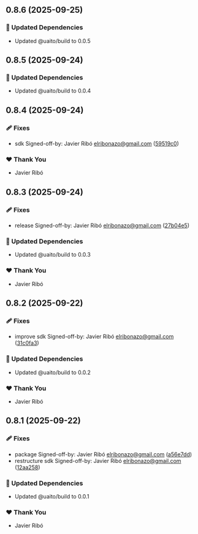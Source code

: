 ## 0.8.6 (2025-09-25)

### 🧱 Updated Dependencies

- Updated @uaito/build to 0.0.5

## 0.8.5 (2025-09-24)

### 🧱 Updated Dependencies

- Updated @uaito/build to 0.0.4

## 0.8.4 (2025-09-24)

### 🩹 Fixes

- sdk Signed-off-by: Javier Ribó <elribonazo@gmail.com> ([59519c0](https://github.com/elribonazo/uaito/commit/59519c0))

### ❤️ Thank You

- Javier Ribó

## 0.8.3 (2025-09-24)

### 🩹 Fixes

- release Signed-off-by: Javier Ribó <elribonazo@gmail.com> ([27b04e5](https://github.com/elribonazo/uaito/commit/27b04e5))

### 🧱 Updated Dependencies

- Updated @uaito/build to 0.0.3

### ❤️ Thank You

- Javier Ribó

## 0.8.2 (2025-09-22)

### 🩹 Fixes

- improve sdk Signed-off-by: Javier Ribó <elribonazo@gmail.com> ([31c0fa3](https://github.com/elribonazo/uaito/commit/31c0fa3))

### 🧱 Updated Dependencies

- Updated @uaito/build to 0.0.2

### ❤️ Thank You

- Javier Ribó

## 0.8.1 (2025-09-22)

### 🩹 Fixes

- package Signed-off-by: Javier Ribó <elribonazo@gmail.com> ([a56e7dd](https://github.com/elribonazo/uaito/commit/a56e7dd))
- restructure sdk Signed-off-by: Javier Ribó <elribonazo@gmail.com> ([12aa258](https://github.com/elribonazo/uaito/commit/12aa258))

### 🧱 Updated Dependencies

- Updated @uaito/build to 0.0.1

### ❤️ Thank You

- Javier Ribó